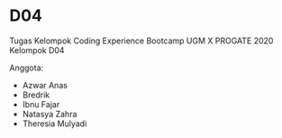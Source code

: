 # D04

Tugas Kelompok Coding Experience Bootcamp UGM X PROGATE 2020
Kelompok D04

Anggota:
- Azwar Anas
- Bredrik
- Ibnu Fajar
- Natasya Zahra
- Theresia Mulyadi
